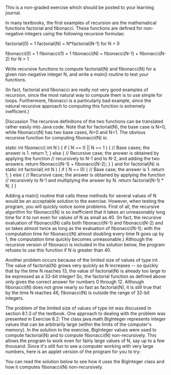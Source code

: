 This is a non-graded exercise which should be posted to your learning journal.

In many textbooks, the first examples of recursion are the mathematical functions factorial and fibonacci. These functions are defined for non-negative integers using the following recursive formulas:

factorial(0) = 1
factorial(N) = N*factorial(N-1) for N > 0

fibonacci(0) = 1
fibonacci(1) = 1
fibonacci(N) = fibonacci(N-1) + fibonacci(N-2) for N > 1

Write recursive functions to compute factorial(N) and fibonacci(N) for a given non-negative integer N, and write a main() routine to test your functions.

(In fact, factorial and fibonacci are really not very good examples of recursion, since the most natural way to compute them is to use simple for loops. Furthermore, fibonacci is a particularly bad example, since the natural recursive approach to computing this function is extremely inefficient.)

Discussion
The recursive definitions of the two functions can be translated rather easily into Java code. Note that for factorial(N), the base case is N=0, while fibonacci(N) has two base cases, N=0 and N=1. The obvious recursive function for computing fibonacci(N) is:

static int fibonacci( int N ) {
    if ( N == 0 || N == 1 ) {
           // Base cases; the answer is 1.
        return 1;
    }
    else {
           // Recursive case; the answer is obtained by applying the function
           // recursively to N-1 and to N-2, and adding the two answers.
        return fibonacci(N-1) + fibonacci(N-2);
    }
}
and for factorial(N) is
static int factorial( int N ) {
   if ( N == 0) {
          // Base case; the answer is 1.
      return 1;
   }
   else {
         // Recursive case; the answer is obtained by applying the function
         // recursively to N-1 and multiplying the answer by N.
      return factorial(N-1) * N;
   }
}

Adding a main() routine that calls these methods for several values of N would be an acceptable solution to the exercise. However, when testing the program, you will quickly notice some problems. First of all, the recursive algorithm for fibonacci(N) is so inefficient that it takes an unreasonably long time for it to run even for values of N as small as 40. (In fact, the recursive evaluation of fibonacci(N) calls both fibonacci(N-1) and fibonacci(N-2) and so takes almost twice as long as the evaluation of fibonacci(N-1); with the computation time for fibonacci(N) almost doubling every time N goes up by 1, the computation time quickly becomes unreasonable.) Although the recursive version of fibonacci is included in the solution below, the program refuses to use this function if N is greater than 40.

Another problem occurs because of the limited size of values of type int. The value of factorial(N) grows very quickly as N increases -- so quickly that by the time N reaches 13, the value of factorial(N) is already too large to be expressed as a 32-bit integer! So, the factorial function as defined above only gives the correct answer for numbers 0 through 12. Although fibonacci(N) does not grow nearly so fast as factorial(N), it is still true that by the time N reaches 46, fibonacci(N) is outside the range of 32-bit integers.

The problem of the limited size of values of type int was discussed in section 8.1.3 of the textbook. One approach to dealing with the problem was presented in Exercise 8.2: The class java.math.BigInteger represents integer values that can be arbitrarily large (within the limits of the computer's memory). In the solution to the exercise, BigInteger values were used to compute factorial(N) and to compute fibonacci(N) non-recursively. This allows the program to work even for fairly large values of N, say up to a few thousand. Since it's still fun to see a computer working with very large numbers, here is an applet version of the program for you to try:



You can read the solution below to see how it uses the BigInteger class and how it computes fibonacci(N) non-recursively.
